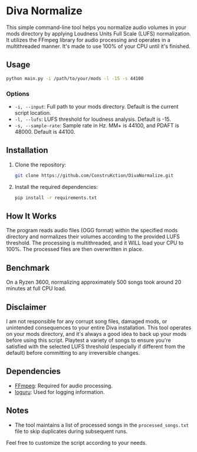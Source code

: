 # Diva Normalize

This simple command-line tool helps you normalize audio volumes in your mods directory by applying Loudness Units Full
Scale (LUFS) normalization. It utilizes the FFmpeg library for audio processing and operates in a multithreaded manner.
It's made to use 100% of your CPU until it's finished.

## Usage

```bash
python main.py -i /path/to/your/mods -l -15 -s 44100
```

### Options

- `-i, --input`: Full path to your mods directory. Default is the current script location.
- `-l, --lufs`: LUFS threshold for loudness analysis. Default is -15.
- `-s, --sample-rate`: Sample rate in Hz. MM+ is 44100, and PDAFT is 48000. Default is 44100.

## Installation

1. Clone the repository:

   ```bash
   git clone https://github.com/ConstruKction/DivaNormalize.git
   ```

2. Install the required dependencies:

   ```bash
   pip install -r requirements.txt
   ```

## How It Works

The program reads audio files (OGG format) within the specified mods directory and normalizes their volumes according to
the provided LUFS threshold. The processing is multithreaded, and it WILL load your CPU to 100%. The processed files are
then overwritten in place.

## Benchmark

On a Ryzen 3600, normalizing approximately 500 songs took around 20 minutes at full CPU load.

## Disclaimer

I am not responsible for any corrupt song files, damaged mods, or unintended consequences to your entire Diva
installation. This tool operates on your mods directory, and it's always a good idea to back up your mods before using
this script. Playtest a variety of songs to ensure you're satisfied with the selected LUFS threshold (especially if
different from the default) before committing to any irreversible changes.

## Dependencies

- [FFmpeg](https://ffmpeg.org/): Required for audio processing.
- [loguru](https://pypi.org/project/loguru/): Used for logging information.

## Notes

- The tool maintains a list of processed songs in the `processed_songs.txt` file to skip duplicates during subsequent
  runs.

Feel free to customize the script according to your needs.
